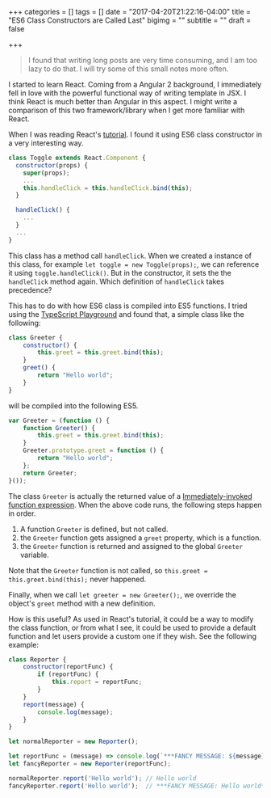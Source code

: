 +++
categories = []
tags = []
date = "2017-04-20T21:22:16-04:00"
title = "ES6 Class Constructors are Called Last"
bigimg = ""
subtitle = ""
draft = false

+++

> I found that writing long posts are very time consuming, and I am too lazy to do that. I will try some of this small notes more often.

I started to learn React. Coming from a Angular 2 background, I immediately fell in love with the powerful functional way of writing template in JSX. I think React is much better than Angular in this aspect. I might write a comparison of this two framework/library when I get more familiar with React. 

When I was reading React's [tutorial](https://facebook.github.io/react/docs/handling-events.html). I found it using ES6 class constructor in a very interesting way.

```javascript
class Toggle extends React.Component {
  constructor(props) {
    super(props);
    ...
    this.handleClick = this.handleClick.bind(this);
  }

  handleClick() {
    ...
  }
  ...
}
```

This class has a method call `handleClick`. When we created a instance of this class, for example `let toggle = new Toggle(props);`, we can reference it using `toggle.handleClick()`. But in the constructor, it sets the the `handleClick` method again. Which definition of `handleClick` takes precedence?

This has to do with how ES6 class is compiled into ES5 functions. I tried using the [TypeScript Playground](https://www.typescriptlang.org/play/) and found that, a simple class like the following: 

```javascript
class Greeter {
    constructor() {
        this.greet = this.greet.bind(this);
    }
    greet() {
        return "Hello world";
    }
}
```

will be compiled into the following ES5.

```javascript
var Greeter = (function () {
    function Greeter() {
        this.greet = this.greet.bind(this);
    }
    Greeter.prototype.greet = function () {
        return "Hello world";
    };
    return Greeter;
}());
```

The class `Greeter` is actually the returned value of a [Immediately-invoked function expression](https://en.wikipedia.org/wiki/Immediately-invoked_function_expression). 
When the above code runs, the following steps happen in order.

1. A function `Greeter` is defined, but not called.
2. the `Greeter` function gets assigned a `greet` property, which is a function.
3. the `Greeter` function is returned and assigned to the global `Greeter` variable.

Note that the `Greeter` function is not called, so `this.greet = this.greet.bind(this);` never happened.

Finally, when we call `let greeter = new Greeter();`, we override the object's `greet` method with a new definition.

How is this useful? As used in React's tutorial, it could be a way to modify the class function, or from what I see, it could be used to provide a default function and let users provide a custom one if they wish. See the following example:

```javascript
class Reporter {
    constructor(reportFunc) {
        if (reportFunc) {
            this.report = reportFunc;
        }
    }
    report(message) {
        console.log(message);
    }
}

let normalReporter = new Reporter();

let reportFunc = (message) => console.log(`***FANCY MESSAGE: ${message}***`);
let fancyReporter = new Reporter(reportFunc);

normalReporter.report('Hello world'); // Hello world
fancyReporter.report('Hello world');  // ***FANCY MESSAGE: Hello world***
```